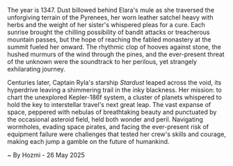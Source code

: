 
The year is 1347.  Dust billowed behind Elara's mule as she traversed the unforgiving terrain of the Pyrenees, her worn leather satchel heavy with herbs and the weight of her sister's whispered pleas for a cure.  Each sunrise brought the chilling possibility of bandit attacks or treacherous mountain passes, but the hope of reaching the fabled monastery at the summit fueled her onward.  The rhythmic clop of hooves against stone, the hushed murmurs of the wind through the pines, and the ever-present threat of the unknown were the soundtrack to her perilous, yet strangely exhilarating journey.

Centuries later, Captain Ryla's starship *Stardust* leaped across the void, its hyperdrive leaving a shimmering trail in the inky blackness.  Her mission: to chart the unexplored Kepler-186f system, a cluster of planets whispered to hold the key to interstellar travel's next great leap.  The vast expanse of space, peppered with nebulas of breathtaking beauty and punctuated by the occasional asteroid field, held both wonder and peril.  Navigating wormholes, evading space pirates, and facing the ever-present risk of equipment failure were challenges that tested her crew's skills and courage, making each jump a gamble on the future of humankind.

~ By Hozmi - 26 May 2025
